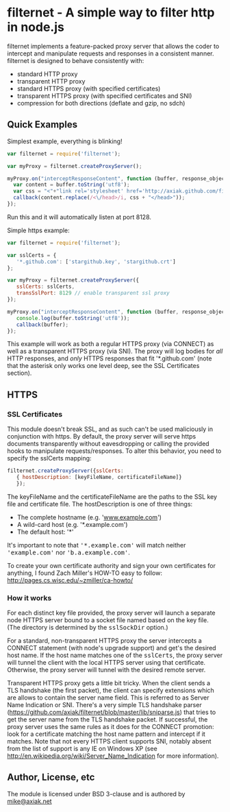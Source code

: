 # filternet - A simple way to filter http in node.js

filternet implements a feature-packed proxy server that allows the coder to intercept and manipulate requests and responses in a consistent manner. filternet is designed to behave consistently with:

- standard HTTP proxy
- transparent HTTP proxy
- standard HTTPS proxy (with specified certificates)
- transparent HTTPS proxy (with specified certificates and SNI)
- compression for both directions (deflate and gzip, no sdch)

## Quick Examples

Simplest example, everything is blinking!

```js
var filternet = require('filternet');

var myProxy = filternet.createProxyServer();

myProxy.on("interceptResponseContent", function (buffer, response_object, is_ssl, charset, callback) {
  var content = buffer.toString('utf8');
  var css = "<"+"link rel='stylesheet' href='http://axiak.github.com/filternet/blink.css'>";
  callback(content.replace(/<\/head>/i, css + "</head>"));
});
```
Run this and it will automatically listen at port 8128.


Simple https example:

```js
var filternet = require('filternet');

var sslCerts = {
   '*.github.com': ['stargithub.key', 'stargithub.crt']
};

var myProxy = filternet.createProxyServer({
   sslCerts: sslCerts,
   transSslPort: 8129 // enable transparent ssl proxy
});

myProxy.on("interceptResponseContent", function (buffer, response_object, is_ssl, charset, callback) {
   console.log(buffer.toString('utf8'));
   callback(buffer);
});
```
This example will work as both a regular HTTPS proxy (via CONNECT) as well as a transparent HTTPS proxy (via SNI). The proxy will log bodies for _all_ HTTP responses, and _only_ HTTPS responses that fit '*.github.com' (note that the asterisk only works one level deep, see the SSL Certificates section).

## HTTPS

### SSL Certificates

This module doesn't break SSL, and as such can't be used maliciously in conjunction with https.
By default, the proxy server will serve https documents transparently without eavesdropping or calling the
provided hooks to manipulate requests/responses. To alter this behavior, you need to specify the sslCerts
mapping:

```js
filternet.createProxyServer({sslCerts:
   { hostDescription: [keyFileName, certificateFileName]}
   });
```

The keyFileName and the certificateFileName are the paths to the SSL key file and certificate file. The hostDescription is one of three things:

- The complete hostname (e.g. 'www.example.com')
- A wild-card host (e.g. '*.example.com')
- The default host: '*'

It's important to note that <tt>'*.example.com'</tt> will match neither <tt>'example.com'</tt> nor <tt>'b.a.example.com'</tt>.

To create your own certificate authority and sign your own certificates for anything, I found Zach Miller's HOW-TO easy to follow: http://pages.cs.wisc.edu/~zmiller/ca-howto/

### How it works

For each distinct key file provided, the proxy server will launch a separate node HTTPS server bound to a socket file named based on the key file. (The directory is determined by the <tt>sslSockDir</tt> option.)

For a standard, non-transparent HTTPS proxy the server intercepts a CONNECT statement (with node's upgrade support) and get's the desired host name. If the host name matches one of the <tt>sslCerts</tt>, the proxy server will tunnel the client with the local HTTPS server using that certificate. Otherwise, the proxy server will tunnel with the desired remote server.

Transparent HTTPS proxy gets a little bit tricky. When the client sends a TLS handshake (the first packet), the client can specify extensions which are allows to contain the server name field. This is referred to as Server Name Indication or SNI. There's a very simple TLS handshake parser (https://github.com/axiak/filternet/blob/master/lib/sniparse.js) that tries to get the server name from the TLS handshake packet. If successful, the proxy server uses the same rules as it does for the CONNECT promotion: look for a certificate matching the host name pattern and intercept if it matches. Note that not every HTTPS client supports SNI, notably absent from the list of support is any IE on Windows XP (see http://en.wikipedia.org/wiki/Server_Name_Indication for more information). 

## Author, License, etc

The module is licensed under BSD 3-clause and is authored by mike@axiak.net